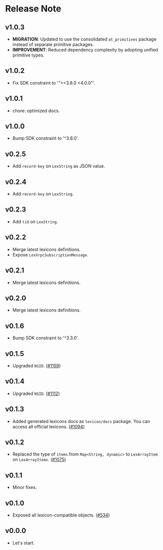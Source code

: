 # Release Note

## v1.0.3

- **MIGRATION**: Updated to use the consolidated `at_primitives` package instead of separate primitive packages.
- **IMPROVEMENT**: Reduced dependency complexity by adopting unified primitive types.

## v1.0.2

- Fix SDK constraint to '">=3.8.0 <4.0.0"'.

## v1.0.1

- chore: optimized docs.

## v1.0.0

- Bump SDK constraint to '^3.8.0'.

## v0.2.5

- Add `record-key` on `LexString` as JSON value.

## v0.2.4

- Add `record-key` on `LexString`.

## v0.2.3

- Add `tid` on `LexString`.

## v0.2.2

- Merge latest lexicons definitions.
- Expose `LexXrpcSubscriptionMessage`.

## v0.2.1

- Merge latest lexicons definitions.

## v0.2.0

- Merge latest lexicons definitions.

## v0.1.6

- Bump SDK constraint to '^3.3.0'.

## v0.1.5

- Upgraded `NSID`. ([#1159](https://github.com/myConsciousness/atproto.dart/issues/1159))

## v0.1.4

- Upgraded `NSID`. ([#1112](https://github.com/myConsciousness/atproto.dart/issues/1112))

## v0.1.3

- Added generated lexicons docs as `lexicon/docs` package. You can access all official lexicons. ([#1094](https://github.com/myConsciousness/atproto.dart/issues/1094))

## v0.1.2

- Replaced the type of `items` from `Map<String, dynamic>` to `LexArrayItem` on `LexArrayItems`. ([#1075](https://github.com/myConsciousness/atproto.dart/issues/1075))

## v0.1.1

- Minor fixes.

## v0.1.0

- Exposed all lexicon-compatible objects. ([#534](https://github.com/myConsciousness/atproto.dart/issues/534))

## v0.0.0

- Let's start.

